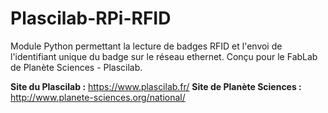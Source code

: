 # Plascilab-RPi-RFID
Module Python permettant la lecture de badges RFID et l'envoi de l'identifiant unique du badge sur le réseau ethernet. Conçu pour le FabLab de Planète Sciences - Plascilab.

__Site du Plascilab :__ <https://www.plascilab.fr/>
__Site de Planète Sciences :__ <http://www.planete-sciences.org/national/>

# 
